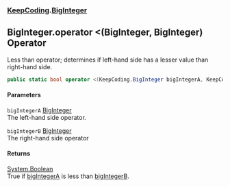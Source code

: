 ### [KeepCoding](KeepCoding.md 'KeepCoding').[BigInteger](KeepCoding_BigInteger.md 'KeepCoding.BigInteger')
## BigInteger.operator &lt;(BigInteger, BigInteger) Operator
Less than operator; determines if left-hand side has a lesser value than right-hand side.  
```csharp
public static bool operator <(KeepCoding.BigInteger bigIntegerA, KeepCoding.BigInteger bigIntegerB);
```
#### Parameters
<a name='KeepCoding_BigInteger_op_LessThan(KeepCoding_BigInteger_KeepCoding_BigInteger)_bigIntegerA'></a>
`bigIntegerA` [BigInteger](KeepCoding_BigInteger.md 'KeepCoding.BigInteger')  
The left-hand side operator.
  
<a name='KeepCoding_BigInteger_op_LessThan(KeepCoding_BigInteger_KeepCoding_BigInteger)_bigIntegerB'></a>
`bigIntegerB` [BigInteger](KeepCoding_BigInteger.md 'KeepCoding.BigInteger')  
The right-hand side operator
  
#### Returns
[System.Boolean](https://docs.microsoft.com/en-us/dotnet/api/System.Boolean 'System.Boolean')  
True if [bigIntegerA](KeepCoding_BigInteger_op_LessThan(KeepCoding_BigInteger_KeepCoding_BigInteger).md#KeepCoding_BigInteger_op_LessThan(KeepCoding_BigInteger_KeepCoding_BigInteger)_bigIntegerA 'KeepCoding.BigInteger.op_LessThan(KeepCoding.BigInteger, KeepCoding.BigInteger).bigIntegerA') is less than [bigIntegerB](KeepCoding_BigInteger_op_LessThan(KeepCoding_BigInteger_KeepCoding_BigInteger).md#KeepCoding_BigInteger_op_LessThan(KeepCoding_BigInteger_KeepCoding_BigInteger)_bigIntegerB 'KeepCoding.BigInteger.op_LessThan(KeepCoding.BigInteger, KeepCoding.BigInteger).bigIntegerB').
